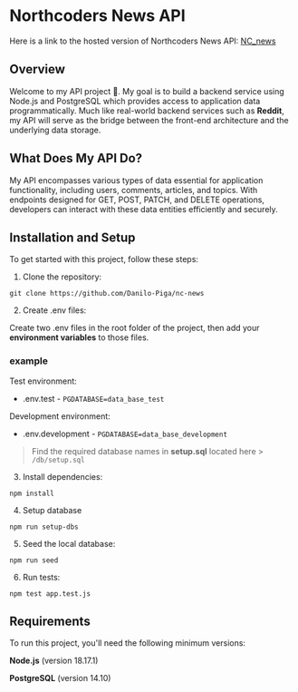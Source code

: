 # Northcoders News API

Here is a link to the hosted version of Northcoders News API: [NC_news](https://nc-news-nbi4.onrender.com/api) 

## Overview
Welcome to my API project 👋. My goal is to build a backend service using Node.js and PostgreSQL which provides access to application data programmatically. Much like real-world backend services such as **Reddit**, my API will serve as the bridge between the front-end architecture and the underlying data storage. 

## What Does My API Do?  
My API encompasses various types of data essential for application functionality, including users, comments, articles, and topics. With endpoints designed for GET, POST, PATCH, and DELETE operations, developers can interact with these data entities efficiently and securely.

## Installation and Setup 
To get started with this project, follow these steps:

1. Clone the repository:

```console 
git clone https://github.com/Danilo-Piga/nc-news
```

2. Create .env files:

Create two .env files in the root folder of the project, then add your **environment variables** to those files. 

### example

Test environment:
- .env.test - `PGDATABASE=data_base_test`

Development environment:
- .env.development - `PGDATABASE=data_base_development`

> Find the required database names in **setup.sql** located here > `/db/setup.sql`

3. Install dependencies:

```console
npm install
```
4. Setup database
```console
npm run setup-dbs
```
5. Seed the local database:
```console
npm run seed
```

6. Run tests:
```console
npm test app.test.js   
```

## Requirements
To run this project, you'll need the following minimum versions:

**Node.js** (version 18.17.1)

**PostgreSQL** (version 14.10)
